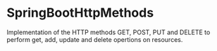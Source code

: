# SpringBootHttpMethods
Implementation of the HTTP methods GET, POST, PUT and DELETE to perform get, add, update and delete opertions on resources.
